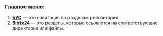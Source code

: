 ### Главное меню:
1. **[БУС](./bitrix)** — это навигация по разделам репозитория.
2. **[Bitrix24](./bitrix24)** — это разделы, которые ссылаются на соответствующие директории или файлы.
